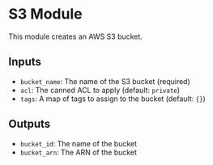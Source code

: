 # S3 Module

This module creates an AWS S3 bucket.

## Inputs
- `bucket_name`: The name of the S3 bucket (required)
- `acl`: The canned ACL to apply (default: `private`)
- `tags`: A map of tags to assign to the bucket (default: `{}`)

## Outputs
- `bucket_id`: The name of the bucket
- `bucket_arn`: The ARN of the bucket

